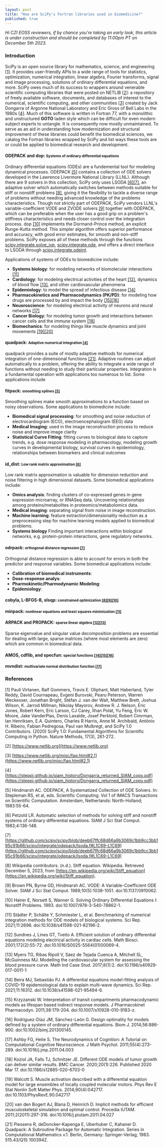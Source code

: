 ```yaml
---
layout: post
title: "How are SciPy's Fortran libraries used in biomedicine?"
published: true
---
```


*Hi CZI EOSS reviewers, if by chance you're taking an early look, this article is under
construction and should be completed by 11:00pm PT on December 5th 2023.*


### Introduction

SciPy is an open source library for mathematics, science, and engineering
[[1]](#1).  It provides user-friendly APIs to a wide range of tools for
statistics, optimization, numerical integration, linear algebra, Fourier
transforms, signal and image processing, solutions of ordinary differential
equations, and more. SciPy owes much of its success to wrappers around venerable
scientific computing libraries that were posted on NETLIB [[2]](#2): a
repository of freely available software, documents, and databases of interest to
the numerical, scientific computing, and other communities [[3]](#3) created by
Jack Dongarra of Argonne National Laboratory and Eric Gross of Bell Labs in the
1980s [[4]](#4). Much of this software is written in Fortran 77, with a
monolithic and unstructured __GOTO__ laden style which can be difficult for even
modern subject experts to untangle.  It is consequently now mostly unmaintained.
To serve as an aid in understanding how modernization and structural
improvement of these libraries could benefit the biomedical sciences, we
catalog the Fortran libraries wrapped by SciPy and list ways these tools are or
could be applied to biomedical research and development.



#### __ODEPACK and dop__: <small>Systems of ordinary differential equations</small>
Ordinary differential equations (ODEs) are a fundemental tool for modeling
dynamical processes.  ODEPACK [[5]](#5) contains a collection of ODE solvers
developed in the Lawrence Livermore National Library (LLNL). Although there are
9 solvers in this collection, SciPy only uses LSODA [[6]](#6)[[7]](#7), an
adaptive solver which automatically switches between methods suitable for stiff
or nonstiff problems [[8]](#8), giving it the flexibility to tackle a diverse
range of problems without needing advanced knowledge of the problems
characteristics. Though not strictly part of ODEPACK, SciPy vendors LLNL's
variable-coefficient VODE and ZVODE solvers [[9]](#9) together with ODEPACK,
which can be preferable when the user has a good grip on a problem's stiffness
characteristics and needs closer control over the integration process. dop
[[10]](#10) implements the Dormand-Prince method, an explicit Runge-Kutta
method. This simpler algorithm offers superior performance and accuracy, with
good error estimates, for smooth and non-stiff problems. SciPy exposes all of
these methods through the functions
[scipy.integrate.solve_ivp](https://docs.scipy.org/doc/scipy/reference/generated/scipy.integrate.solve_ivp.html#scipy.integrate.solve_ivp),
[scipy.integrate.ode](https://docs.scipy.org/doc/scipy/reference/generated/scipy.integrate.ode.html),
and offers a direct interface to LSODA through
[scipy.integrate.odeint](https://docs.scipy.org/doc/scipy/reference/generated/scipy.integrate.odeint.html#scipy.integrate.odeint).


Applications of systems of ODEs to biomedicine include:
- __Systems biology__: for modeling networks of biomolecular interactions [[11]](#11)
- __Cardiology__: for modeling electrical activities of the heart [[12]](#12), dynamics of
blood flow [[13]](#13), and other cardiovascular phenomena
- __Epidemiology__: to model the spread of infectious disease [[14]](#14)
- __Pharmacokinetics and Pharmacodynamics (PK/PD)__: for modeling how
drugs are processed by and impact the body [[15]](#15)[[16]](#16)
- __Neuoroscience__: for modeling electrical activity of neurons and neural networks [[17]](#17)
- __Cancer Biology__: for modeling tumor growth and interactions between cancer cells and the immune system [[18]](#18)
- __Biomechanics__: for modeling things like muscle dynamics and joint movements [[19]](#19)[[20]](#20)



#### __quadpack__: <small> Adaptive numerical integration [[4]](#4)</small>
quadpack provides a suite of mostly adaptive methods for numerical integration
of one-dimensional functions [[21]](#21). Adaptive routines can adjust automatically
to a problem, offering the ability to integrate a wide range of functions without
needing to study their particular properties. Integration is a fundamental operation
with applications too numerous to list. Some applications include 


#### __fitpack__: <small>smoothing splines [[5]](#5)</small>
Smoothing splines make smooth approximations to a function based on noisy observations.
Some applications to biomedicine include:
- __Biomedical signal processing__: for smoothing and noise reduction of electrocardiogram (ECG), electroencephalogram (EEG) data
- __Medical Imaging__: used in the image reconstruction process to reduce noise and improve
image clarity
- __Statistical Curve Fitting__: fitting curves to biological data to capture trends, e.g.
dose response modeling in pharmacology, modeling growth curves in developmental biology,
survival curves in epidemiology, relationships between biomarkers and clinical outcomes


#### __id_dist__: <small>Low rank matrix approximation [[6]](#6)</small>
Low rank matrix approximation is valuable for dimension reduction and noise filtering
in high dimensional datasets. Some biomedical applications include:
- __Omics analysis__: finding clusters of co-expressed genes in gene expression microarray,
or RNASeq data. Uncovering relationships among proteins/metabolites in
proteomics/metabolomics data.
- __Medical imaging__: separating signal from noise in image reconstruction.
- __Machine learning__: feature extraction/dimensionality reduction as a preprocessing
step for machine learning models applied to biomedical problems.
- __Systems biology__ Finding important interactions within biological networks,
e.g. protein-protein interactions, gene regulatory networks.



#### __odrpack__: <small>orthogonal distance regression [[7]](#7)</small>
Orthogonal distance regression is able to account for errors in both the predictor
and response variables. Some biomedical applications include:
- __Calibration of biomedical instruments__:
- __Dose-response analys__:
- __Pharmokinetic/Pharmodynamic Modeling__:
- __Epidemiology__:



#### __cobyla, L-BFGS-B, slsqp__: <small>constrained optimization [[8]](#8)[[9]](#9)[[10]](#10)</small>


#### __minpack__: <small>nonlinear equations and least squares minimization [[11]](#11)</small>


#### __ARPACK and PROPACK__: <small>sparse linear algebra [[12]](#12)[[13]](#13)</small>
Sparse eigenvalue and singular value decomposition problems are essential for dealing with
large, sparse matrices (where most elements are zero) which are common in biomedical data.


#### __AMOS, cdflib, and specfun__: <small>special functions [[14]](#14)[[15]](#15)[[16]](#16)</small>


#### __mvndist__: <small>multivariate normal distribution function [[17]](#17)</small>




### References
<a id="1">[1]</a>
Pauli Virtanen, Ralf Gommers, Travis E. Oliphant, Matt Haberland, Tyler Reddy, David Cournapeau, Evgeni Burovski, Pearu Peterson, Warren Weckesser, Jonathan Bright, Stéfan J. van der Walt, Matthew Brett, Joshua Wilson, K. Jarrod Millman, Nikolay Mayorov, Andrew R. J. Nelson, Eric Jones, Robert Kern, Eric Larson, CJ Carey, İlhan Polat, Yu Feng, Eric W. Moore, Jake VanderPlas, Denis Laxalde, Josef Perktold, Robert Cimrman, Ian Henriksen, E.A. Quintero, Charles R Harris, Anne M. Archibald, Antônio H. Ribeiro, Fabian Pedregosa, Paul van Mulbregt, and SciPy 1.0 Contributors. (2020) SciPy 1.0: Fundamental Algorithms for Scientific Computing in Python. Nature Methods, 17(3), 261-272.


<a id="2">[2]</a>
[https://www.netlib.org](https://www.netlib.org)

<a id="3">[3]</a>
[https://www.netlib.org/misc/faq.html#2.1](https://www.netlib.org/misc/faq.html#2.1)

<a id="4">[4]</a>
[https://steppi.github.io/siam_history/Dongarra_returned_SIAM_copy.pdf](https://steppi.github.io/siam_history/Dongarra_returned_SIAM_copy.pdf)


<a id="5">[5]</a>
Hindmarsh AC. ODEPACK, A Systematized Collection of ODE Solvers. In: Stepleman RS, et al, eds. Scientific Computing. Vol 1 of IMACS Transactions on Scientific Computation. Amsterdam, Netherlands: North-Holland; 1983:55-64.

<a id="6">[6]</a>
Petzold LR. Automatic selection of methods for solving stiff and nonstiff systems of ordinary differential equations. SIAM J Sci Stat Comput. 1983;4:136-148.


<a id="7">[7]</a>
[https://github.com/scipy/scipy/blob/deeb67ffc68d66a9b3069c1bb9cc3bb195c91b66/scipy/integrate/odepack/lsoda.f#L1C69-L1C69](https://github.com/scipy/scipy/blob/deeb67ffc68d66a9b3069c1bb9cc3bb195c91b66/scipy/integrate/odepack/lsoda.f#L1C69-L1C69)

<a id="8">[8]</a>
Wikipedia contributors. (n.d.). Stiff equation. Wikipedia. Retrieved December 5, 2023, from [https://en.wikipedia.org/wiki/Stiff_equation](https://en.wikipedia.org/wiki/Stiff_equation).

<a id="9">[9]</a>
Brown PN, Byrne GD, Hindmarsh AC. VODE: A Variable-Coefficient ODE Solver. SIAM J Sci Stat Comput. 1989;10(5):1038-1051. doi:10.1137/0910062.

<a id="10">[10]</a>
Hairer E, Norsett S, Wanner G. Solving Ordinary Differential Equations I: Nonstiff Problems. 1993. doi:10.1007/978-3-540-78862-1.

<a id="11">[11]</a>
Städter P, Schälte Y, Schmiester L, et al. Benchmarking of numerical integration methods for ODE models of biological systems. Sci Rep. 2021;11:2696. doi:10.1038/s41598-021-82196-2.

<a id="12">[12]</a>
Sundnes J, Lines GT, Tveito A. Efficient solution of ordinary differential equations modeling electrical activity in cardiac cells. Math Biosci. 2001;172(2):55-72. doi:10.1016/S0025-5564(01)00069-4.

<a id="13">[13]</a>
Myers TG, Ribas Ripoll V, Sáez de Tejada Cuenca A, Mitchell SL, McGuinness MJ. Modelling the cardiovascular system for assessing the blood pressure curve. Math Ind Case Stud. 2017;8(1):2. doi:10.1186/s40929-017-0011-1

<a id="14">[14]</a>
Beira MJ, Sebastião PJ. A differential equations model-fitting analysis of COVID-19 epidemiological data to explain multi-wave dynamics. Sci Rep. 2021;11:16312. doi:10.1038/s41598-021-95494-6.

<a id="15">[15]</a>
Krzyzanski W. Interpretation of transit compartments pharmacodynamic models as lifespan based indirect response models. J Pharmacokinet Pharmacodyn. 2011;38:179-204. doi:10.1007/s10928-010-9183-z.

<a id="16">[16]</a>
Rodríguez-Díaz JM, Sánchez-León G. Design optimality for models defined by a system of ordinary differential equations. Biom J. 2014;56:886-900. doi:10.1002/bimj.201300145.

<a id="17">[17]</a>
Ashby FG, Helie S. The Neurodynamics of Cognition: A Tutorial on Computational Cognitive Neuroscience. J Math Psychol. 2011;55(4):273-289. doi:10.1016/j.jmp.2011.04.003

<a id="18">[18]</a>
Koziol JA, Falls TJ, Schnitzer JE. Different ODE models of tumor growth can deliver similar results. BMC Cancer. 2020;20(1):226. Published 2020 Mar 17. doi:10.1186/s12885-020-6703-0

<a id="19">[19]</a>
Walcott S. Muscle activation described with a differential equation model for large ensembles of locally coupled molecular motors. Phys Rev E Stat Nonlin Soft Matter Phys. 2014;90(4):042717. doi:10.1103/PhysRevE.90.042717

<a id="20">[20]</a>
van den Bogert AJ, Blana D, Heinrich D. Implicit methods for efficient musculoskeletal simulation and optimal control. Procedia IUTAM. 2011;2(2011):297-316. doi:10.1016/j.piutam.2011.04.027

<a id="21">[21]</a>
Piessens R, deDoncker-Kapenga E, Uberhuber C, Kahaner D. Quadpack: A Subroutine Package for Automatic Integration. Series in Computational Mathematics v.1. Berlin, Germany: Springer-Verlag; 1983. 515.43/Q1S 100394Z.

<!---

<a id="6">[6]</a>


<a id="7">[7]</a>
Dierckx P. Curve and Surface Fitting with Splines. Oxford, UK: Oxford University Press; 1993.

<a id="8">[8]</a>
Martinsson P-G, Rokhlin V, Shkolnisky Y, Tygert M. ID: A Software Package for Low-Rank Approximation of Matrices via Interpolative Decompositions, Version 0.2. 2008.



<a id="9">[9]</a>
Boggs PT, Donaldson JR, Byrd RH, Schnabel RB. Algorithm 676: ODRPACK: Software for Weighted Orthogonal Distance Regression. ACM Trans Math Softw. 1989;15(4):348-364. doi:10.1145/76909.76913.

<a id="10">[10]</a>
M. J. D. Powell. A direct search optimization method that models the objective and constraint functions by linear interpolation. In S. Gomez and J. P. Hennart, editors, Advances in Optimization and Numerical Analysis, pages 51–67, Dordrecht, NL, 1994. Springer.

<a id="11">[11]</a>
Morales JL, Nocedal J. Remark on Algorithm 778: L-BFGS-B, FORTRAN Routines for Large Scale Bound Constrained Optimization. ACM Trans Math Softw. 2011;38(1).

<a id="12">[12]</a>
Kraft D. A Software Package for Sequential Quadratic Programming. DFVLR-FB 88-28. 1988.

<a id="13">[13]</a>
Moré JJ, Garbow BS, Hillstrom KE. User Guide for MINPACK-1. Argonne, IL: Argonne National Laboratory; 1980. Report ANL-80-74.

<a id="14">[14]</a>
Lehoucq R, Maschhoff K, Sorensen D, et al. ARPACK-NG: Large Scale Eigenvalue Problem Solver. Astrophysics Source Code Library. 2023. Ascl:2306.049.

<a id="15">[15]</a>
Larsen RM. Lanczos Bidiagonalization with Partial Reorthogonalization for Large Sparse SVD and Linear Least Squares Calculations. Tech Rep. Computer Science Department, Aarhus University; August 1998.

<a id="14">[14]</a>
Amos DE. Algorithm 644: A Portable Package for Bessel Functions of a Complex Argument and Nonnegative Order. ACM Trans Math Softw. 1986;12(3):265-273. doi:10.1145/7921.214331.

<a id="15">[15]</a>
Brown B, Lovato J, Russell K. CDFLIB: Library of Fortran Routines for Cumulative Distribution Functions, Inverses, and Other Parameters. February 1994.

<a id="16">[16]</a>
Zhang S, Jin J. Computation of Special Functions. Wiley; 1996. ISBN: 0-471-11963-6. LC: QA351.C45.

<a id="17">[17]</a>
Genz A. MVNDST: Software for the Numerical Computation of Multivariate Normal Probabilities. 1998. Accessed November 28, 2023. Available from: https://www.sci.wsu.edu/math/faculty/genz/homepage.

-->





